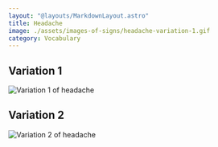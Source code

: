 ```yaml
---
layout: "@layouts/MarkdownLayout.astro"
title: Headache
image: ./assets/images-of-signs/headache-variation-1.gif
category: Vocabulary
---
```


## Variation 1

![Variation 1 of headache](@signs/headache-variation-1.gif)

## Variation 2

![Variation 2 of headache](@signs/headache-variation-2.gif)
